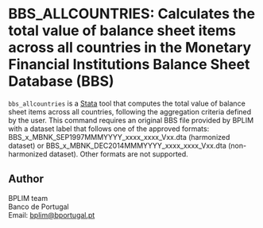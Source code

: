 # BBS_ALLCOUNTRIES: Calculates the total value of balance sheet items across all countries in the Monetary Financial Institutions Balance Sheet Database (BBS)


`bbs_allcountries` is a [Stata](http://www.stata.com/) tool that computes the total value of balance sheet items across all countries, following the 
aggregation criteria defined by the user. This command requires an original BBS file provided by BPLIM with a dataset label that follows one of the 
approved formats: BBS_x_MBNK_SEP1997MMMYYYY_xxxx_xxxx_Vxx.dta (harmonized dataset) or BBS_x_MBNK_DEC2014MMMYYYY_xxxx_xxxx_Vxx.dta (non-harmonized 
dataset). Other formats are not supported.

## Author

BPLIM team
<br>Banco de Portugal
<br>Email: bplim@bportugal.pt